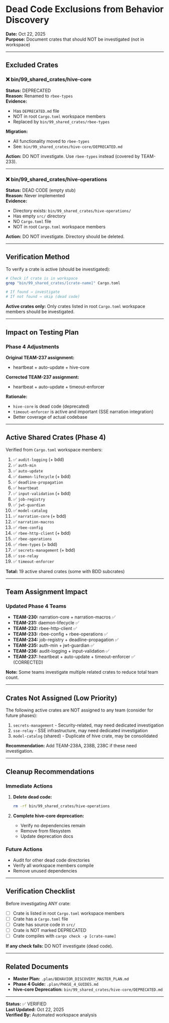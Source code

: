 # Dead Code Exclusions from Behavior Discovery

**Date:** Oct 22, 2025  
**Purpose:** Document crates that should NOT be investigated (not in workspace)

---

## Excluded Crates

### ❌ bin/99_shared_crates/hive-core

**Status:** DEPRECATED  
**Reason:** Renamed to `rbee-types`  
**Evidence:**
- Has `DEPRECATED.md` file
- NOT in root `Cargo.toml` workspace members
- Replaced by `bin/99_shared_crates/rbee-types`

**Migration:**
- All functionality moved to `rbee-types`
- See: `bin/99_shared_crates/hive-core/DEPRECATED.md`

**Action:** DO NOT investigate. Use `rbee-types` instead (covered by TEAM-233).

---

### ❌ bin/99_shared_crates/hive-operations

**Status:** DEAD CODE (empty stub)  
**Reason:** Never implemented  
**Evidence:**
- Directory exists: `bin/99_shared_crates/hive-operations/`
- Has empty `src/` directory
- NO `Cargo.toml` file
- NOT in root `Cargo.toml` workspace members

**Action:** DO NOT investigate. Directory should be deleted.

---

## Verification Method

To verify a crate is active (should be investigated):

```bash
# Check if crate is in workspace
grep "bin/99_shared_crates/[crate-name]" Cargo.toml

# If found → investigate
# If not found → skip (dead code)
```

**Active crates only:** Only crates listed in root `Cargo.toml` workspace members should be investigated.

---

## Impact on Testing Plan

### Phase 4 Adjustments

**Original TEAM-237 assignment:**
- heartbeat + auto-update + hive-core

**Corrected TEAM-237 assignment:**
- heartbeat + auto-update + timeout-enforcer

**Rationale:**
- `hive-core` is dead code (deprecated)
- `timeout-enforcer` is active and important (SSE narration integration)
- Better coverage of actual codebase

---

## Active Shared Crates (Phase 4)

Verified from `Cargo.toml` workspace members:

1. ✅ `audit-logging` (+ bdd)
2. ✅ `auth-min`
3. ✅ `auto-update`
4. ✅ `daemon-lifecycle` (+ bdd)
5. ✅ `deadline-propagation`
6. ✅ `heartbeat`
7. ✅ `input-validation` (+ bdd)
8. ✅ `job-registry`
9. ✅ `jwt-guardian`
10. ✅ `model-catalog`
11. ✅ `narration-core` (+ bdd)
12. ✅ `narration-macros`
13. ✅ `rbee-config`
14. ✅ `rbee-http-client` (+ bdd)
15. ✅ `rbee-operations`
16. ✅ `rbee-types` (+ bdd)
17. ✅ `secrets-management` (+ bdd)
18. ✅ `sse-relay`
19. ✅ `timeout-enforcer`

**Total:** 19 active shared crates (some with BDD subcrates)

---

## Team Assignment Impact

### Updated Phase 4 Teams

- **TEAM-230:** narration-core + narration-macros ✅
- **TEAM-231:** daemon-lifecycle ✅
- **TEAM-232:** rbee-http-client ✅
- **TEAM-233:** rbee-config + rbee-operations ✅
- **TEAM-234:** job-registry + deadline-propagation ✅
- **TEAM-235:** auth-min + jwt-guardian ✅
- **TEAM-236:** audit-logging + input-validation ✅
- **TEAM-237:** heartbeat + auto-update + timeout-enforcer ✅ (CORRECTED)

**Note:** Some teams investigate multiple related crates to reduce total team count.

---

## Crates Not Assigned (Low Priority)

The following active crates are NOT assigned to any team (consider for future phases):

1. `secrets-management` - Security-related, may need dedicated investigation
2. `sse-relay` - SSE infrastructure, may need dedicated investigation
3. `model-catalog` (shared) - Duplicate of hive crate, may be consolidated

**Recommendation:** Add TEAM-238A, 238B, 238C if these need investigation.

---

## Cleanup Recommendations

### Immediate Actions

1. **Delete dead code:**
   ```bash
   rm -rf bin/99_shared_crates/hive-operations
   ```

2. **Complete hive-core deprecation:**
   - Verify no dependencies remain
   - Remove from filesystem
   - Update deprecation docs

### Future Actions

- Audit for other dead code directories
- Verify all workspace members compile
- Remove unused dependencies

---

## Verification Checklist

Before investigating ANY crate:

- [ ] Crate is listed in root `Cargo.toml` workspace members
- [ ] Crate has a `Cargo.toml` file
- [ ] Crate has source code in `src/`
- [ ] Crate is NOT marked DEPRECATED
- [ ] Crate compiles with `cargo check -p [crate-name]`

**If any check fails:** DO NOT investigate (dead code).

---

## Related Documents

- **Master Plan:** `.plan/BEHAVIOR_DISCOVERY_MASTER_PLAN.md`
- **Phase 4 Guide:** `.plan/PHASE_4_GUIDES.md`
- **hive-core Deprecation:** `bin/99_shared_crates/hive-core/DEPRECATED.md`

---

**Status:** ✅ VERIFIED  
**Last Updated:** Oct 22, 2025  
**Verified By:** Automated workspace analysis
